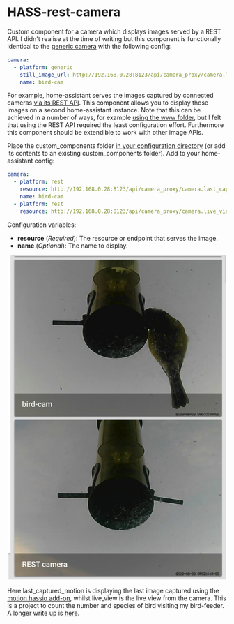 # HASS-rest-camera
Custom component for a camera which displays images served by a REST API. I didn't realise at the time of writing but this component is functionally identical to the [generic camera](https://home-assistant.io/components/camera.generic/) with the following config:

```yaml
camera:
  - platform: generic
    still_image_url: http://192.168.0.28:8123/api/camera_proxy/camera.last_captured_motion
    name: bird-cam
```

For example, home-assistant serves the images captured by connected cameras [via its REST API](https://home-assistant.io/developers/rest_api/#get-apicamera_proxycameraltentity_id). This component allows you to display those images on a second home-assistant instance. Note that this can be achieved in a number of ways, for example [using the www folder](https://home-assistant.io/components/camera.generic/#local-image-with-hassio), but I felt that using the REST API required the least configuration effort. Furthermore this component should be extendible to work with other image APIs.

Place the custom_components folder [in your configuration directory](https://home-assistant.io/developers/platform_example_sensor/) (or add its contents to an existing custom_components folder). Add to your home-assistant config:

```yaml
camera:
  - platform: rest
    resource: http://192.168.0.28:8123/api/camera_proxy/camera.last_captured_motion
    name: bird-cam
  - platform: rest
    resource: http://192.168.0.28:8123/api/camera_proxy/camera.live_view

```

Configuration variables:

- **resource** (*Required*): The resource or endpoint that serves the image.
- **name** (*Optional*): The name to display.

<p align="center">
<img src="https://github.com/robmarkcole/HASS-rest-camera/blob/master/images/HA_view.png" width="500">
</p>

Here last_captured_motion is displaying the last image captured using the [motion hassio add-on](https://github.com/HerrHofrat/hassio-addons/tree/master/motion), whilst live_view is the live view from the camera. This is a project to count the number and species of bird visiting my bird-feeder. A longer write up is [here](https://github.com/robmarkcole/robins-hassio-config).
